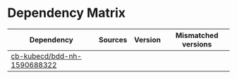 # Dependency Matrix

Dependency | Sources | Version | Mismatched versions
---------- | ------- | ------- | -------------------
[cb-kubecd/bdd-nh-1590688322](https://github.com/cb-kubecd/bdd-nh-1590688322.git) |  | []() | 
